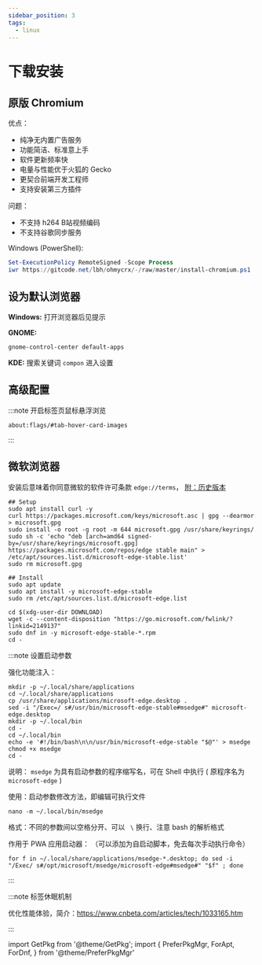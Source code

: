 ```yaml
---
sidebar_position: 3
tags:
  - linux
---
```


# 下载安装

## 原版 Chromium

优点：

- 纯净无内置广告服务
- 功能简洁、标准意上手
- 软件更新频率快
- 电量与性能优于火狐的 Gecko
- 更契合前端开发工程师
- 支持安装第三方插件

问题：

- 不支持 h264 B站视频编码
- 不支持谷歌同步服务

<GetPkg name="chromium" pacman dnf />

Windows (PowerShell):

```powershell
Set-ExecutionPolicy RemoteSigned -Scope Process
iwr https://gitcode.net/lbh/ohmycrx/-/raw/master/install-chromium.ps1 | iex
```

## 设为默认浏览器

**Windows:** 打开浏览器后见提示

**GNOME:**

    gnome-control-center default-apps

**KDE:** 搜索关键词 `compon` 进入设置

## 高级配置

:::note 开启标签页鼠标悬浮浏览

```
about:flags/#tab-hover-card-images
```

:::

## 微软浏览器

安装后意味着你同意微软的软件许可条款 `edge://terms`，
[附：历史版本](https://packages.microsoft.com/yumrepos/edge/)

 <PreferPkgMgr dnf apt>
<ForApt>

```shell
## Setup
sudo apt install curl -y
curl https://packages.microsoft.com/keys/microsoft.asc | gpg --dearmor > microsoft.gpg
sudo install -o root -g root -m 644 microsoft.gpg /usr/share/keyrings/
sudo sh -c 'echo "deb [arch=amd64 signed-by=/usr/share/keyrings/microsoft.gpg] https://packages.microsoft.com/repos/edge stable main" > /etc/apt/sources.list.d/microsoft-edge-stable.list'
sudo rm microsoft.gpg

## Install
sudo apt update
sudo apt install -y microsoft-edge-stable
sudo rm /etc/apt/sources.list.d/microsoft-edge.list
```

</ForApt>
<ForDnf>

```shell
cd $(xdg-user-dir DOWNLOAD)
wget -c --content-disposition "https://go.microsoft.com/fwlink/?linkid=2149137"
sudo dnf in -y microsoft-edge-stable-*.rpm
cd -
```

</ForDnf>
</PreferPkgMgr>

:::note 设置启动参数

强化功能注入：

```shell
mkdir -p ~/.local/share/applications
cd ~/.local/share/applications
cp /usr/share/applications/microsoft-edge.desktop .
sed -i "/Exec=/ s#/usr/bin/microsoft-edge-stable#msedge#" microsoft-edge.desktop
mkdir -p ~/.local/bin
cd -
cd ~/.local/bin
echo -e '#!/bin/bash\n\n/usr/bin/microsoft-edge-stable "$@"' > msedge
chmod +x msedge
cd -
```

说明：
`msedge` 为具有启动参数的程序缩写名，可在 Shell 中执行 ( 原程序名为 `microsoft-edge` )

使用：启动参数修改方法，即编辑可执行文件

    nano -m ~/.local/bin/msedge

格式：不同的参数间以空格分开、可以 ` \` 换行、注意 bash 的解析格式

作用于 PWA 应用启动器：
（可以添加为自启动脚本，免去每次手动执行命令）

    for f in ~/.local/share/applications/msedge-*.desktop; do sed -i "/Exec/ s#/opt/microsoft/msedge/microsoft-edge#msedge#" "$f" ; done

:::

:::note 标签休眠机制

优化性能体验，简介：https://www.cnbeta.com/articles/tech/1033165.htm

:::

import GetPkg from '@theme/GetPkg';
import {
PreferPkgMgr,
ForApt,
ForDnf,
} from '@theme/PreferPkgMgr'
